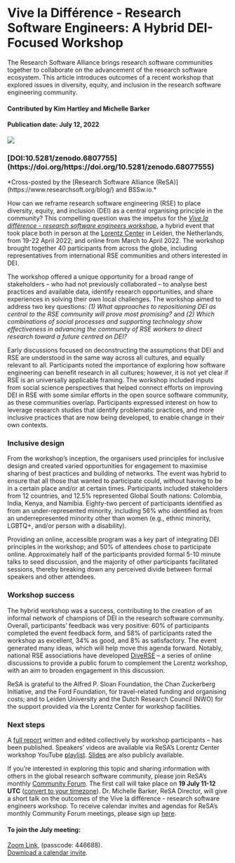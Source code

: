 # Vive la Différence - Research Software Engineers: A Hybrid DEI-Focused Workshop 

The Research Software Alliance brings research software communities together to collaborate on the advancement of the research software ecosystem.  This article introduces outcomes of a recent workshop that explored issues in diversity, equity, and inclusion in the research software engineering community.

#### Contributed by Kim Hartley and Michelle Barker 

#### Publication date: July 12, 2022

<div class='fellow'>
<div class='img_div'>
  <img src='https://raw.githubusercontent.com/betterscientificsoftware/bssw.io/master/images/Blog_2207_ReSA_v2.png class='logo' />
</div> 
  <h3> [DOI:10.5281/zenodo.6807755](https://doi.org/https://doi.org/10.5281/zenodo.68077555)</h3>
  <p>*Cross-posted by the [Research Software Alliance (ReSA)](https://www.researchsoft.org/blog/) and BSSw.io.*</p>
</div>

How can we reframe research software engineering (RSE) to place diversity, equity, and inclusion (DEI) as a central organising principle in the community? This compelling question was the impetus for the *[Vive la différence - research software engineers workshop](https://www.researchsoft.org/events/2022-04/)*, a hybrid event that took place both in person at the [Lorentz Center](https://www.lorentzcenter.nl/about-us.html) in Leiden, the Netherlands, from 19-22 April 2022; and online from March to April 2022. The workshop brought together 40 participants from across the globe, including representatives from international RSE communities and others interested in DEI. 

The workshop offered a unique opportunity for a broad range of stakeholders – who had not previously collaborated – to analyse best practices and available data, identify research opportunities, and share experiences in solving their own local challenges. The workshop aimed to address two key questions: *(1) What approaches to repositioning DEI as central to the RSE community will prove most promising?* and *(2) Which combinations of social processes and supporting technology show effectiveness in advancing the community of RSE workers to direct research toward a future centred on DEI?* 

Early discussions focused on deconstructing the assumptions that DEI and RSE are understood in the same way across all cultures, and equally relevant to all. Participants noted the importance of exploring how software engineering can benefit research in all cultures; however, it is not yet clear if RSE is an universally applicable framing. The workshop included inputs from social science perspectives that helped connect efforts on improving DEI in RSE with some similar efforts in the open source software community, as these communities overlap. Participants expressed interest on how to leverage research studies that identify problematic practices, and more inclusive practices that are now being developed, to enable change in their own contexts.

### Inclusive design 

From the workshop’s inception, the organisers used principles for inclusive design and created varied opportunities for engagement to maximise sharing of best practices and building of networks. The event was hybrid to ensure that all those that wanted to participate could, without having to be in a certain place and/or at certain times. Participants included stakeholders from 12 countries, and 12.5% represented Global South nations: Colombia, India, Kenya, and Namibia. Eighty-two percent of participants identified as from an under-represented minority, including 56% who identified as from an underrepresented minority other than women (e.g., ethnic minority, LGBTQ+, and/or person with a disability). 

Providing an online, accessible program was a key part of integrating DEI principles in the workshop; and 50% of attendees chose to participate online. Approximately half of the participants provided formal 5-10 minute talks to seed discussion, and the majority of other participants facilitated sessions, thereby breaking down any perceived divide between formal speakers and other attendees. 

### Workshop success 

The hybrid workshop was a success, contributing to the creation of an informal network of champions of DEI in the research software community. Overall, participants’ feedback was very positive: 60% of participants completed the event feedback form, and 58% of participants rated the workshop as excellent, 34% as good, and 8% as satisfactory. The event generated many ideas, which will help move this agenda forward. Notably, national RSE associations have developed [DiveRSE](https://diverse-rse.github.io/) – a series of online discussions to provide a public forum to complement the Lorentz workshop, with an aim to broaden engagement in this discussion. 

ReSA is grateful to the Alfred P. Sloan Foundation, the Chan Zuckerberg Initiative, and the Ford Foundation, for travel-related funding and organising costs; and to Leiden University and the Dutch Research Council (NWO) for the support provided via the Lorentz Center for workshop facilities. 

### Next steps

A [full report](https://doi.org/10.5281/zenodo.6816192) written and edited collectively by workshop participants – has been published. Speakers’ videos are available via ReSA’s Lorentz Center workshop YouTube [playlist](https://www.youtube.com/playlist?list=PL9LY1bVcxGJd8QhKQYgWd7jtArqrxw7oO). [Slides](https://drive.google.com/drive/u/0/folders/1zDauVIR5OSfU7Gt2pSNtb7AhZFdrpifN) are also publicly available.

If you’re interested in exploring this topic and sharing information with others in the global research software community, please join ReSA’s monthly [Community Forum](https://www.researchsoft.org/events/2022-06/). The first call will take place on **19 July 11-12 UTC** ([convert to your timezone](https://www.timeanddate.com/worldclock/fixedtime.html?msg=Research+Software+Community+Forum&iso=20220719T11&p1=1440&ah=1)). Dr. Michelle Barker, ReSA Director, will give a short talk on the outcomes of the Vive la différence - research software engineers workshop. To receive calendar invites and agendas for ReSA’s monthly Community Forum meetings, please sign up [here](https://landing.mailerlite.com/webforms/landing/o1n4v3).

#### To join the July meeting: 
[Zoom Link](https://us02web.zoom.us/j/2187873236?pwd=cXpmZXQzalhMcGlUN0J1bWUzdVM3QT09#success), (passcode: 446688). 
<br>[Download a calendar invite](https://drive.google.com/file/d/1b0Bd2OdKH5xRYf4HjclUot7lqKV4veU1/view). 

<!---
Publish: yes
Pinned: no
Topics: software engineering, projects and organizations
<img src='../../images/Blog_2207_ReSA_v2.jpg' class='logo' />
--->
